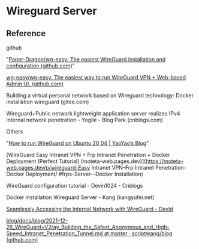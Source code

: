 # Wireguard Server



## Reference



github

"[Paper-Dragon/wg-easy: The easiest WireGuard installation and configuration (github.com)](https://github.com/Paper-Dragon/wg-easy)"

[wg-easy/wg-easy: The easiest way to run WireGuard VPN + Web-based Admin UI. (github.com)](https://github.com/wg-easy/wg-easy)

Building a virtual personal network based on Wireguard technology: Docker installation wireguard (gitee.com)

Wireguard+Public network lightweight application server realizes IPv4 internal network penetration - Yogile - Blog Park (cnblogs.com)







Others

"[How to run WireGuard on Ubuntu 20 04 | YaoYao’s Blog](https://yaoyao.io/posts/using-wireguard-on-ubuntu)"



[WireGuard Easy Intranet VPN + Frp Intranet Penetration + Docker Deployment (Perfect Tutorial) (moteta-web.pages.dev)](https://moteta-web.pages.dev/p/wireguard-Easy Intranet VPN-Frp Intranet Penetration-Docker Deployment/ #frps-Server--Docker Installation)



WireGuard configuration tutorial - Devin1024 - Cnblogs



Docker installation Wireguard Server - Kang (kangyufei.net)



[Seamlessly Accessing the Internal Network with WireGuard - Devld](https://devld.me/2020/07/27/wireguard-setup/)





[blog/docs/blog/2021-12-26_WireGuard+V2ray_Building_the_Safest_Anonymous_and_High-Speed_Intranet_Penetration_Tunnel.md at master · scriptwang/blog (github.com)](https://github.com/scriptwang/blog/blob/master/docs/blog/2021-12-26_WireGuard+Building_the_Safest_Anonymous_and_High-Speed_Intranet_Penetration_Tunnel.md)
